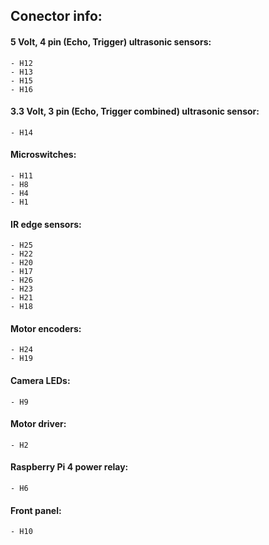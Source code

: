 
## Conector info:

#### 5 Volt, 4 pin (Echo, Trigger) ultrasonic sensors:
    - H12
    - H13
    - H15
    - H16

#### 3.3 Volt, 3 pin (Echo, Trigger combined) ultrasonic sensor:
    - H14

#### Microswitches:
    - H11
    - H8
    - H4
    - H1

#### IR edge sensors:
    - H25
    - H22
    - H20
    - H17
    - H26
    - H23
    - H21
    - H18

#### Motor encoders:
    - H24
    - H19

#### Camera LEDs:
    - H9

#### Motor driver:
    - H2

#### Raspberry Pi 4 power relay:
    - H6

#### Front panel:
    - H10
